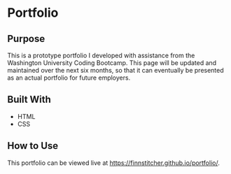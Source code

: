 # Portfolio

## Purpose

This is a prototype portfolio I developed with assistance from the Washington University Coding Bootcamp. This page will be updated and maintained over the next six months, so that it can eventually be presented as an actual portfolio for future employers.

## Built With
* HTML
* CSS

## How to Use
This portfolio can be viewed live at https://finnstitcher.github.io/portfolio/.
